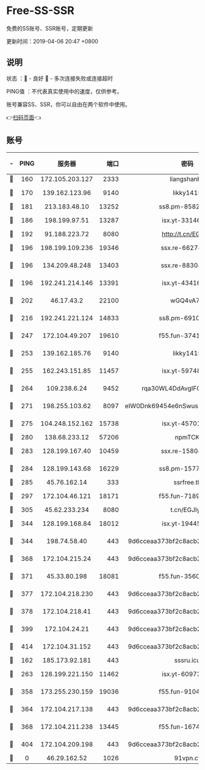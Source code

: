 # Free-SS-SSR

免费的SS账号、SSR账号，定期更新

更新时间：2019-04-06 20:47 +0800

## 说明

状态     ：🙂 - 良好 🙁 - 多次连接失败或连接超时

PING值   ：不代表真实使用中的速度，仅供参考。

账号兼容SS、SSR，你可以自由在两个软件中使用。

👉[扫码页面](https://liesauer.github.io/Free-SS-SSR/)👈

## 账号

|-|PING|服务器|端口|密码|加密方式|区域|
|:----:|:----:|:-----:|-----:|:----:|:----:|:----:|
|🙂|160|172.105.203.127|2333|liangshanbo|chacha20|JP|
|🙂|170|139.162.123.96|9140|likky1415|aes-256-cfb|JP|
|🙂|181|213.183.48.10|13252|ss8.pm-85820863|rc4-md5|RU|
|🙂|186|198.199.97.51|13287|isx.yt-33146558|aes-256-cfb|US|
|🙂|192|91.188.223.72|8080|http://t.cn/EGJIyrl|rc4-md5|RU|
|🙂|196|198.199.109.236|19346|ssx.re-66274137|aes-256-cfb|US|
|🙂|196|134.209.48.248|13403|ssx.re-88308510|aes-256-cfb|US|
|🙂|196|192.241.214.146|13391|isx.yt-43416690|aes-256-cfb|US|
|🙂|202|46.17.43.2|22100|wGQ4vA7D|aes-256-gcm|RU|
|🙂|216|192.241.221.124|14833|ss8.pm-69109154|aes-256-cfb|US|
|🙂|247|172.104.49.207|19610|f55.fun-37419805|aes-256-cfb|SG|
|🙂|253|139.162.185.76|9140|likky1415|aes-256-cfb|DE|
|🙂|255|162.243.151.85|11457|isx.yt-59748664|aes-256-cfb|US|
|🙂|264|109.238.6.24|9452|rqa30WL4DdAvgIFG6Fs3znzTa|aes-256-cfb|FR|
|🙂|271|198.255.103.62|8097|eIW0Dnk69454e6nSwuspv9DmS201tQ0D|aes-256-cfb|US|
|🙂|275|104.248.152.162|15738|isx.yt-45701384|aes-256-cfb|SG|
|🙂|280|138.68.233.12|57206|npmTCK|rc4-md5|US|
|🙂|283|128.199.167.40|10459|ssx.re-15808413|aes-256-cfb|SG|
|🙂|284|128.199.143.68|16229|ss8.pm-15775496|aes-256-cfb|SG|
|🙂|285|45.76.162.14|333|ssrfree.tk|rc4|SG|
|🙂|297|172.104.46.121|18171|f55.fun-71890851|aes-256-cfb|SG|
|🙂|305|45.62.233.234|8080|t.cn/EGJIyrl|rc4-md5|CA|
|🙂|344|128.199.168.84|18012|isx.yt-19445706|aes-256-cfb|SG|
|🙂|344|198.74.58.40|443|9d6cceaa373bf2c8acb22e60b6a58be6|aes-256-cfb|US|
|🙂|368|172.104.215.24|443|9d6cceaa373bf2c8acb22e60b6a58be6|aes-256-cfb|US|
|🙂|371|45.33.80.198|18081|f55.fun-35602530|aes-256-cfb|US|
|🙂|377|172.104.218.230|443|9d6cceaa373bf2c8acb22e60b6a58be6|aes-256-cfb|US|
|🙂|378|172.104.218.41|443|9d6cceaa373bf2c8acb22e60b6a58be6|aes-256-cfb|US|
|🙂|399|172.104.24.21|443|9d6cceaa373bf2c8acb22e60b6a58be6|aes-256-cfb|US|
|🙂|414|172.104.31.152|443|9d6cceaa373bf2c8acb22e60b6a58be6|aes-256-cfb|US|
|🙂|162|185.173.92.181|443|sssru.icu|rc4-md5|RU|
|🙂|263|128.199.221.150|11462|isx.yt-60973464|aes-256-cfb|SG|
|🙂|358|173.255.230.159|19036|f55.fun-91049822|aes-256-cfb|US|
|🙂|364|172.104.217.138|443|9d6cceaa373bf2c8acb22e60b6a58be6|aes-256-cfb|US|
|🙂|368|172.104.211.238|13445|f55.fun-16745538|aes-256-cfb|US|
|🙂|404|172.104.209.198|443|9d6cceaa373bf2c8acb22e60b6a58be6|aes-256-cfb|US|
|🙁|0|46.29.162.52|1026|91vpn.cf|rc4-md5|RU|
